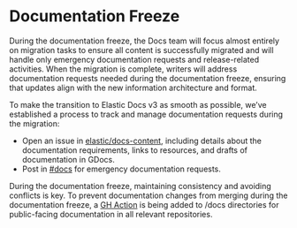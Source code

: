 # Documentation Freeze

During the documentation freeze, the Docs team will focus almost entirely on migration tasks to ensure all content is successfully migrated and will handle only emergency documentation requests and release-related activities. When the migration is complete, writers will address documentation requests needed during the documentation freeze, ensuring that updates align with the new information architecture and format.

To make the transition to Elastic Docs v3 as smooth as possible, we’ve established a process to track and manage documentation requests during the migration:

* Open an issue in [elastic/docs-content](https://github.com/elastic/docs-content/issues), including details about the documentation requirements, links to resources, and drafts of documentation in GDocs.
* Post in [#docs](https://elastic.slack.com/archives/C0JF80CJZ) for emergency documentation requests.

During the documentation freeze, maintaining consistency and avoiding conflicts is key. To prevent documentation changes from merging during the documentation freeze, a [GH Action](./gh-action.md) is being added to /docs directories for public-facing documentation in all relevant repositories.